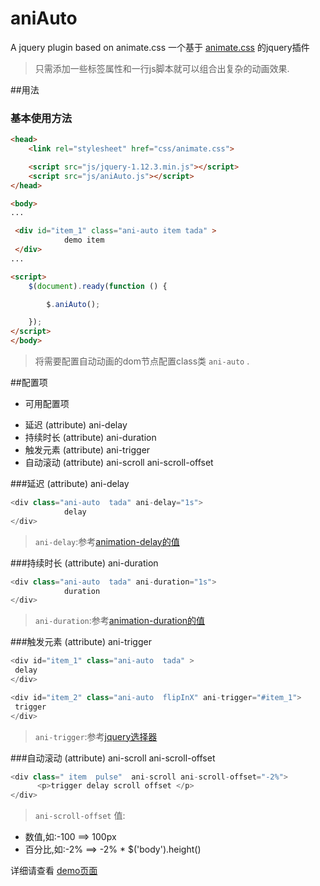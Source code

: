 # aniAuto
A jquery plugin based on animate.css 
一个基于 [animate.css](http://daneden.github.io/animate.css/) 的jquery插件

> 只需添加一些标签属性和一行js脚本就可以组合出复杂的动画效果.

##用法

### 基本使用方法

~~~ html
<head>
    <link rel="stylesheet" href="css/animate.css">

    <script src="js/jquery-1.12.3.min.js"></script>
    <script src="js/aniAuto.js"></script>
</head>

<body>
...

 <div id="item_1" class="ani-auto item tada" >
            demo item
 </div>
...

<script>
    $(document).ready(function () {

        $.aniAuto();

    });
</script>
</body>

~~~

> 将需要配置自动动画的dom节点配置class类 `ani-auto` .



##配置项

+ 可用配置项
 - 延迟 (attribute) ani-delay
 - 持续时长 (attribute) ani-duration
 - 触发元素 (attribute) ani-trigger
 - 自动滚动 (attribute) ani-scroll  ani-scroll-offset
 
 
###延迟 (attribute) ani-delay

~~~ javascript
<div class="ani-auto  tada" ani-delay="1s">
            delay
</div>
~~~

> `ani-delay`:参考[animation-delay的值](http://www.w3school.com.cn/cssref/pr_animation-delay.asp)


###持续时长 (attribute) ani-duration

~~~ javascript
<div class="ani-auto  tada" ani-duration="1s">
            duration
</div>
~~~

> `ani-duration`:参考[animation-duration的值](http://www.w3school.com.cn/cssref/pr_animation-duration.asp)

###触发元素 (attribute) ani-trigger

~~~ javascript
<div id="item_1" class="ani-auto  tada" >
 delay
</div>

<div id="item_2" class="ani-auto  flipInX" ani-trigger="#item_1">
 trigger
</div>
~~~

> `ani-trigger`:参考[jquery选择器](http://www.w3school.com.cn/jquery/jquery_ref_selectors.asp)


###自动滚动 (attribute) ani-scroll  ani-scroll-offset

~~~ javascript
<div class=" item  pulse"  ani-scroll ani-scroll-offset="-2%">
      <p>trigger delay scroll offset </p>
</div>
~~~

> `ani-scroll-offset` 值:
  + 数值,如:-100   ==> 100px
  + 百分比,如:-2%   ==> -2% * $('body').height()



详细请查看 [demo页面](./demo/demo.html)
